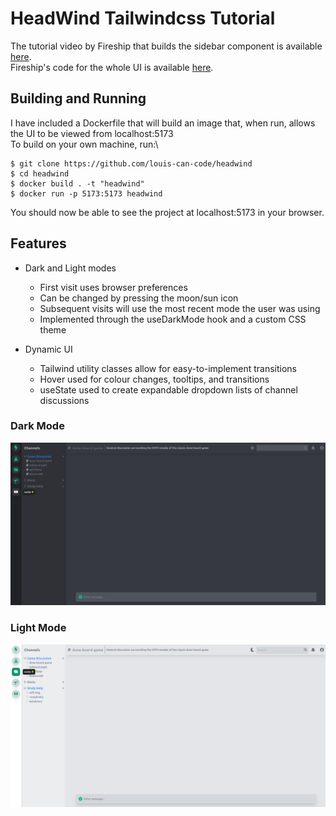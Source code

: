 # HeadWind Tailwindcss Tutorial
 The tutorial video by Fireship that builds the sidebar component is available [here](https://youtu.be/pfaSUYaSgRo?si=zwBaQnSEXNQPfJDX).\
 Fireship's code for the whole UI is available [here](https://github.com/fireship-io/tailwind-dashboard).

 ## Building and Running
 I have included a Dockerfile that will build an image that, when run, allows the UI to be viewed from localhost:5173\
 To build on your own machine, run:\
```
$ git clone https://github.com/louis-can-code/headwind
$ cd headwind
$ docker build . -t "headwind"
$ docker run -p 5173:5173 headwind
```
 You should now be able to see the project at localhost:5173 in your browser.


## Features
- Dark and Light modes
  + First visit uses browser preferences
  + Can be changed by pressing the moon/sun icon
  + Subsequent visits will use the most recent mode the user was using
  + Implemented through the useDarkMode hook and a custom CSS theme

- Dynamic UI
  + Tailwind utility classes allow for easy-to-implement transitions
  + Hover used for colour changes, tooltips, and transitions
  + useState used to create expandable dropdown lists of channel discussions

### Dark Mode
![Screenshot of DarkMode](/dark-mode.png)

### Light Mode
![Screenshot of LightMode](/light-mode.png)
